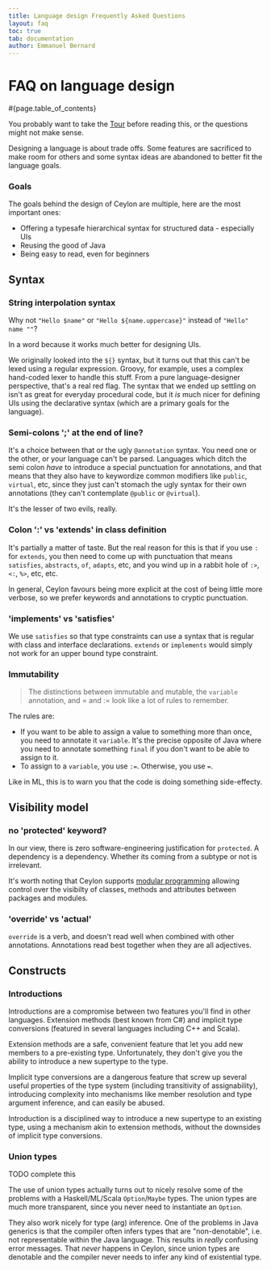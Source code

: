 ```yaml
---
title: Language design Frequently Asked Questions 
layout: faq
toc: true
tab: documentation
author: Emmanuel Bernard
---
```


# FAQ on language design

#{page.table_of_contents}

You probably want to take the [Tour](/documentation/tour) before reading this, 
or the questions might not make sense.

Designing a language is about trade offs. Some features are sacrificed to make 
room for others and some syntax ideas are abandoned to better fit the 
language goals.

### Goals

The goals behind the design of Ceylon are multiple, here are the most 
important ones:

* Offering a typesafe hierarchical syntax for structured data - especially UIs
* Reusing the good of Java
* Being easy to read, even for beginners

## Syntax

### String interpolation syntax

Why not `"Hello $name"` or `"Hello ${name.uppercase}"` instead of `"Hello" name ""`?

In a word because it works much better for designing UIs.

We originally looked into the `${}` syntax, but it turns out that this can't
be lexed using a regular expression. Groovy, for example, uses a
complex hand-coded lexer to handle this stuff. From a pure
language-designer perspective, that's a real red flag. 
The syntax that we ended up settling on isn't as great for everyday procedural
code, but it *is* much nicer for defining UIs using the declarative
syntax (which are a primary goals for the language).

### Semi-colons ';' at the end of line?

It's a choice between that or the ugly `@annotation` syntax. You
need one or the other, or your language can't be parsed. Languages
which ditch the semi colon *have* to introduce a special punctuation for
annotations, and that means that they also have to keywordize common
modifiers like `public`, `virtual`, etc, since they just can't
stomach the ugly syntax for their own annotations (they can't contemplate
`@public` or `@virtual`).

It's the lesser of two evils, really.

### Colon ':' vs 'extends' in class definition

It's partially a matter of taste.
But the real reason for this
is that if you use `:` for `extends`, you then need to come up with
punctuation that means `satisfies`, `abstracts`, `of`, `adapts`, etc, and
you wind up in a rabbit hole of `:>`, `<:`, `%>`, etc, etc.

In general, Ceylon favours being more explicit at the cost of being little more
verbose, so we prefer keywords and annotations to cryptic punctuation.

### 'implements' vs 'satisfies'

We use `satisfies` so that type constraints can use a syntax
that is regular with class and interface declarations. `extends`
or `implements` would simply not work for an upper bound type
constraint.

### Immutability

> The distinctions between immutable and mutable, the `variable` annotation, 
and = and := look like a lot of rules to remember.

The rules are:

* If you want to be able to assign a value to something more than once, you need 
  to annotate it `variable`. It's the precise opposite of Java where you need to 
  annotate something `final` if you don't want to be able to assign to it.
* To assign to a `variable`, you use `:=`. Otherwise, you use `=`.

Like in ML, this is to warn you that the code is doing something side-effecty.

## Visibility model

### no 'protected' keyword?

In our view, there is zero software-engineering justification for
`protected`. A dependency is a dependency. Whether its coming from
a subtype or not is irrelevant.

It's worth noting that Ceylon supports [modular programming](/documentation/tour/modules) allowing control 
over the visibilty of classes, methods and attributes between packages and 
modules.

### 'override' vs 'actual'

`override` is a verb, and doesn't read well when combined with other
annotations. Annotations read best together when they are all
adjectives.

## Constructs

### Introductions

Introductions are a compromise between two features you'll find in 
other languages. Extension methods (best known from C#) and implicit 
type conversions (featured in several languages including C++ and Scala).

Extension methods are a safe, convenient feature that let you add new 
members to a pre-existing type. Unfortunately, they don't give you the 
ability to introduce a new supertype to the type.

Implicit type conversions are a dangerous feature that screw up several 
useful properties of the type system (including transitivity of 
assignability), introducing complexity into mechanisms like member 
resolution and type argument inference, and can easily be abused.

Introduction is a disciplined way to introduce a new supertype to an 
existing type, using a mechanism akin to extension methods, without the 
downsides of implicit type conversions.

### Union types

TODO complete this

The use of union types actually turns out to nicely resolve
some of the problems with a Haskell/ML/Scala `Option`/`Maybe` types.
The union types are much more transparent, since you never need
to instantiate an `Option`.

They also work nicely for type (arg) inference. 
One of the problems in Java generics is that the compiler often
infers types that are "non-denotable", i.e. not representable within
the Java language. This results in *really* confusing error messages.
That *never* happens in Ceylon, since union types are denotable and
the compiler never needs to infer any kind of existential type.
